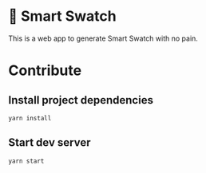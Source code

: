 # 🎨 Smart Swatch

This is a web app to generate Smart Swatch with no pain.

# Contribute

## Install project dependencies

```
yarn install
```

## Start dev server

```
yarn start
```
